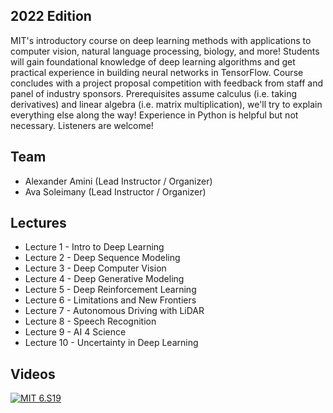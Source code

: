 ## 2022 Edition

MIT's introductory course on deep learning methods with applications to computer vision, natural language processing, biology, and more! Students will gain foundational knowledge of deep learning algorithms and get practical experience in building neural networks in TensorFlow. Course concludes with a project proposal competition with feedback from staff and panel of industry sponsors. Prerequisites assume calculus (i.e. taking derivatives) and linear algebra (i.e. matrix multiplication), we'll try to explain everything else along the way! Experience in Python is helpful but not necessary. Listeners are welcome!

## Team 

- Alexander Amini (Lead Instructor / Organizer)
- Ava Soleimany (Lead Instructor / Organizer)

## Lectures

- Lecture 1 - Intro to Deep Learning
- Lecture 2 - Deep Sequence Modeling
- Lecture 3 - Deep Computer Vision
- Lecture 4 - Deep Generative Modeling
- Lecture 5 - Deep Reinforcement Learning
- Lecture 6 - Limitations and New Frontiers
- Lecture 7 - Autonomous Driving with LiDAR
- Lecture 8 - Speech Recognition
- Lecture 9 - AI 4 Science
- Lecture 10 - Uncertainty in Deep Learning

## Videos

[![MIT 6.S19](https://img.youtube.com/vi/7sB052Pz0sQ/0.jpg)](https://www.youtube.com/watch?v=7sB052Pz0sQ&list=PLtBw6njQRU-rwp5__7C0oIVt26ZgjG9NI)